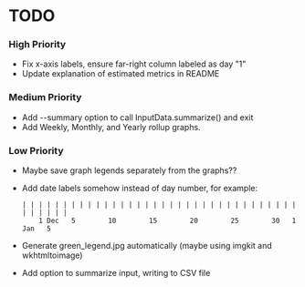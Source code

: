 # TODO

### High Priority
- Fix x-axis labels, ensure far-right column labeled as day "1"
- Update explanation of estimated metrics in README

### Medium Priority
- Add --summary option to call InputData.summarize() and exit
- Add Weekly, Monthly, and Yearly rollup graphs.

### Low Priority
- Maybe save graph legends separately from the graphs??
- Add date labels somehow instead of day number, for example:

      | | | | | | | | | | | | | | | | | | | | | | | | | | | | | | | | | | | | | | | |
          1 Dec   5        10        15        20        25        30   1 Jan   5
- Generate green_legend.jpg automatically (maybe using imgkit and wkhtmltoimage)
- Add option to summarize input, writing to CSV file
